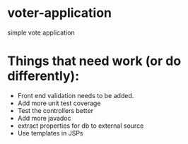 voter-application
=================

simple vote application

Things that need work (or do differently):
=======================
* Front end validation needs to be added.
* Add more unit test coverage
* Test the controllers better
* Add more javadoc
* extract properties for db to external source
* Use templates in JSPs